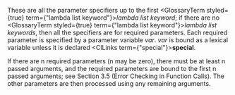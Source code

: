  



These are all the parameter specifiers up to the first <GlossaryTerm styled={true} term={"lambda list keyword"}><i>lambda list keyword</i></GlossaryTerm>; if there are no <GlossaryTerm styled={true} term={"lambda list keyword"}><i>lambda list keywords</i></GlossaryTerm>, then all the specifiers are for required parameters. Each required parameter is specified by a parameter variable *var*. *var* is bound as a lexical variable unless it is declared <ClLinks  term={"special"}><b>special</b></ClLinks>. 



If there are n required parameters (n may be zero), there must be at least n passed arguments, and the required parameters are bound to the first n passed arguments; see Section 3.5 (Error Checking in Function Calls). The other parameters are then processed using any remaining arguments. 



